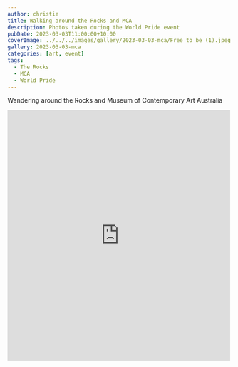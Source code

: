 ```yaml
---
author: christie
title: Walking around the Rocks and MCA
description: Photos taken during the World Pride event
pubDate: 2023-03-03T11:00:00+10:00
coverImage: ../../../images/gallery/2023-03-03-mca/Free to be (1).jpeg
gallery: 2023-03-03-mca
categories: [art, event]
tags:
  - The Rocks
  - MCA
  - World Pride
---
```


Wandering around the Rocks and Museum of Contemporary Art Australia

<iframe src="https://www.facebook.com/plugins/post.php?href=https%3A%2F%2Fwww.facebook.com%2Fchris1.tham%2Fposts%2Fpfbid0ftT78iBfGyye57Y2q7YVzCBbcnCGj3HvJWwHjFEj7Et5HpPCPxCuyB9BD7V7tb1l&show_text=true&width=500" width="500" height="562" style="border:none;overflow:hidden" scrolling="no" frameborder="0" allowfullscreen="true" allow="autoplay; clipboard-write; encrypted-media; picture-in-picture; web-share"></iframe>
